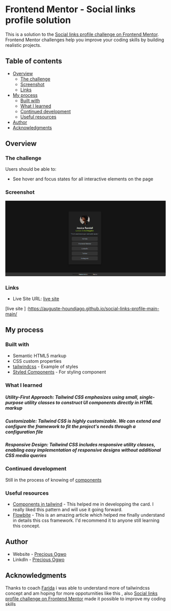 # Frontend Mentor - Social links profile solution

This is a solution to the [Social links profile challenge on Frontend Mentor](https://www.frontendmentor.io/challenges/social-links-profile-UG32l9m6dQ). Frontend Mentor challenges help you improve your coding skills by building realistic projects. 

## Table of contents

- [Overview](#overview)
  - [The challenge](#the-challenge)
  - [Screenshot](#screenshot)
  - [Links](#links)
- [My process](#my-process)
  - [Built with](#built-with)
  - [What I learned](#what-i-learned)
  - [Continued development](#continued-development)
  - [Useful resources](#useful-resources)
- [Author](#author)
- [Acknowledgments](#acknowledgments)



## Overview

### The challenge

Users should be able to:

- See hover and focus states for all interactive elements on the page

### Screenshot

![](./design/screenshot.png)



### Links

- Live Site URL: [live site  ](https://ijechidi.github.io/social-links-profile-main/)

[live site  ] :https://auguste-houndjago.github.io/social-links-profile-main-main/

## My process

### Built with

- Semantic HTML5 markup
- CSS custom properties
- [tailwindcss](https://tailwindcss.com/docs/utility-first) - Example of styles
- [Styled Components](https://tailwindcss.com/docs/adding-custom-styles#adding-component-classes) - For styling component


### What I learned

##### Utility-First Approach: Tailwind CSS emphasizes using small, single-purpose utility classes to construct UI components directly in  HTML markup
##### Customizable: Tailwind CSS is highly customizable. We can extend and configure the framework to fit the project's needs through a configuration file
##### Responsive Design: Tailwind CSS includes responsive utility classes, enabling easy implementation of responsive designs without additional CSS media queries


### Continued development

Still in the process of knowing of [components](https://tailwindcss.com/docs/adding-custom-styles#adding-component-classes)


### Useful resources

- [Components in tailwind](https://tailwindcss.com/docs/adding-custom-styles#adding-component-classes) - This helped me in developping the card. I really liked this pattern and will use it going forward.
- [Flowbite](https://flowbite.com/) - This is an amazing article which helped me finally understand in details this css framework. I'd recommend it to anyone still learning this concept.



## Author

- Website - [Precious Ogwo](https://www.your-site.com)
- Linkdln - [Precious Ogwo](https://www.linkedin.com/in/precious-ogwo-971118255?utm_source=share&utm_campaign=share_via&utm_content=profile&utm_medium=android_app)


## Acknowledgments

Thanks to coach [Farida](https://github.com/faridah202) i was able to understand more of tailwindcss concept and am hoping for more oppoturnities like this ,
also  [Social links profile challenge on Frontend Mentor](https://www.frontendmentor.io/challenges/social-links-profile-UG32l9m6dQ) made it possible to improve my coding skills


